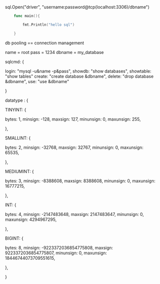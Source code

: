 sql.Open("driver", "username:password@tcp(localhost:3306)/dbname")

```go
    func main(){

        fmt.Println("hello sql")

    }
```

db pooling == connection management

name = root
pass = 1234
dbname = my_database

sqlcmd: {

login: "mysql -u&name -p&pass",
showdb: "show databases",
showtable: "show tables"
create: "create database &dbname",
delete: "drop database &dbname",
use: "use &dbname"

}

datatype : {

TINYINT: {

bytes: 1,
minsign: -128,
maxsign: 127,
minunsign: 0,
maxunsign: 255,

},

SMALLINT: {

bytes: 2,
minsign: -32768,
maxsign: 32767,
minunsign: 0,
maxunsign: 65535,

},

MEDIUMINT: {

bytes: 3,
minsign: -8388608,
maxsign: 8388608,
minunsign: 0,
maxunsign: 16777215,

},

INT: {

bytes: 4,
minsign: -2147483648,
maxsign: 2147483647,
minunsign: 0,
maxunsign: 4294967295,

},

BIGINT: {

bytes: 8,
minsign: -9223372036854775808,
maxsign: 9223372036854775807,
minunsign: 0,
maxunsign: 18446744073709551615,

},

}
